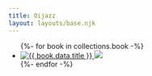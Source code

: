 ```yaml
---
title: Oijazz
layout: layouts/base.njk
---
```


<ul class="product-list">
{%- for book in collections.book -%}
  <li>
    <a href="{{ book.url }}">
      <img src="/images/products/{{ book.data.cover | smallImage }}" alt="{{ book.data.title }}">
      <img class="product-list__shadow-image" src="/images/products/{{ book.data.cover | smallImage }}" aria-hidden>
    </a>
  </li>
{%- endfor -%}
</ul>
